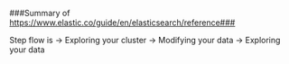 ###Summary of https://www.elastic.co/guide/en/elasticsearch/reference###

Step flow is 
-> Exploring your cluster
-> Modifying your data
-> Exploring your data


